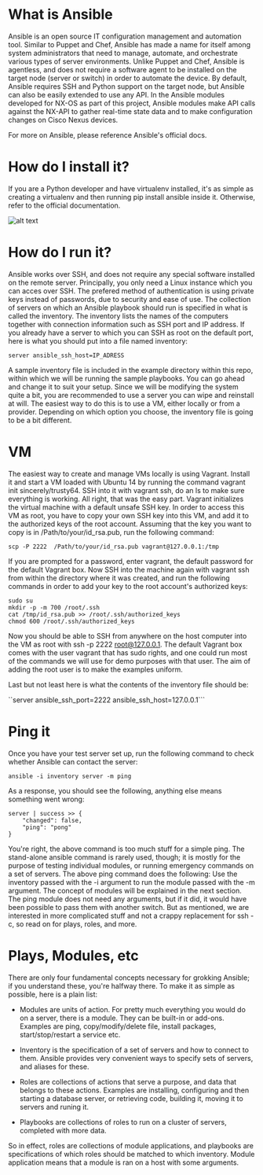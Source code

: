 # What is Ansible

Ansible is an open source IT configuration management and automation tool. Similar to Puppet and Chef, Ansible has made a name for itself among system administrators that need to manage, automate, and orchestrate various types of server environments. Unlike Puppet and Chef, Ansible is agentless, and does not require a software agent to be installed on the target node (server or switch) in order to automate the device. By default, Ansible requires SSH and Python support on the target node, but Ansible can also be easily extended to use any API. In the Ansible modules developed for NX-OS as part of this project, Ansible modules make API calls against the NX-API to gather real-time state data and to make configuration changes on Cisco Nexus devices.

For more on Ansible, please reference Ansible's official docs.

# How do I install it?

If you are a Python developer and have virtualenv installed, it's as simple as creating a virtualenv and then running pip install ansible inside it. Otherwise, refer to the official documentation.

![alt text](https://github.com/anmolnagpal/infrastructure-as-code-training/blob/master/images/img6.png)


# How do I run it?

Ansible works over SSH, and does not require any special software installed on the remote server. Principally, you only need a Linux instance which you can acces over SSH. The prefered method of authentication is using private keys instead of passwords, due to security and ease of use. The collection of servers on which an Ansible playbook should run is specified in what is called the inventory. The inventory lists the names of the computers together with connection information such as SSH port and IP address. If you already have a server to which you can SSH as root on the default port, here is what you should put into a file named inventory:

```server ansible_ssh_host=IP_ADRESS```

A sample inventory file is included in the example directory within this repo, within which we will be running the sample playbooks. You can go ahead and change it to suit your setup. Since we will be modifying the system quite a bit, you are recommended to use a server you can wipe and reinstall at will. The easiest way to do this is to use a VM, either locally or from a provider. Depending on which option you choose, the inventory file is going to be a bit different.

# VM

The easiest way to create and manage VMs locally is using Vagrant. Install it and start a VM loaded with Ubuntu 14 by running the command vagrant init sincerely/trusty64. SSH into it with vagrant ssh, do an ls to make sure everything is working. All right, that was the easy part. Vagrant initializes the virtual machine with a default unsafe SSH key. In order to access this VM as root, you have to copy your own SSH key into this VM, and add it to the authorized keys of the root account. Assuming that the key you want to copy is in /Path/to/your/id_rsa.pub, run the following command:

```scp -P 2222  /Path/to/your/id_rsa.pub vagrant@127.0.0.1:/tmp```

If you are prompted for a password, enter vagrant, the default password for the default Vagrant box. Now SSH into the machine again with vagrant ssh from within the directory where it was created, and run the following commands in order to add your key to the root account's authorized keys:

```
sudo su
mkdir -p -m 700 /root/.ssh
cat /tmp/id_rsa.pub >> /root/.ssh/authorized_keys
chmod 600 /root/.ssh/authorized_keys
```

Now you should be able to SSH from anywhere on the host computer into the VM as root with ssh -p 2222 root@127.0.0.1. The default Vagrant box comes with the user vagrant that has sudo rights, and one could run most of the commands we will use for demo purposes with that user. The aim of adding the root user is to make the examples uniform.

Last but not least here is what the contents of the inventory file should be:

``server ansible_ssh_port=2222 ansible_ssh_host=127.0.0.1```

# Ping it

Once you have your test server set up, run the following command to check whether Ansible can contact the server:

``` ansible -i inventory server -m ping ```

As a response, you should see the following, anything else means something went wrong:

```
server | success >> {
    "changed": false,
    "ping": "pong"
}
```


You're right, the above command is too much stuff for a simple ping. The stand-alone ansible command is rarely used, though; it is mostly for the purpose of testing individual modules, or running emergency commands on a set of servers. The above ping command does the following: Use the inventory passed with the -i argument to run the module passed with the -m argument. The concept of modules will be explained in the next section. The ping module does not need any arguments, but if it did, it would have been possible to pass them with another switch. But as mentioned, we are interested in more complicated stuff and not a crappy replacement for ssh -c, so read on for plays, roles, and more.

# Plays, Modules, etc

There are only four fundamental concepts necessary for grokking Ansible; if you understand these, you're halfway there. To make it as simple as possible, here is a plain list:

- Modules are units of action. For pretty much everything you would do on a server, there is a module. They can be built-in or add-ons. Examples are ping, copy/modify/delete file, install packages, start/stop/restart a service etc.

- Inventory is the specification of a set of servers and how to connect to them. Ansible provides very convenient ways to specify sets of servers, and aliases for these.

- Roles are collections of actions that serve a purpose, and data that belongs to these actions. Examples are installing, configuring and then starting a database server, or retrieving code, building it, moving it to servers and runing it.

- Playbooks are collections of roles to run on a cluster of servers, completed with more data.

So in effect, roles are collections of module applications, and playbooks are specifications of which roles should be matched to which inventory. Module application means that a module is ran on a host with some arguments.